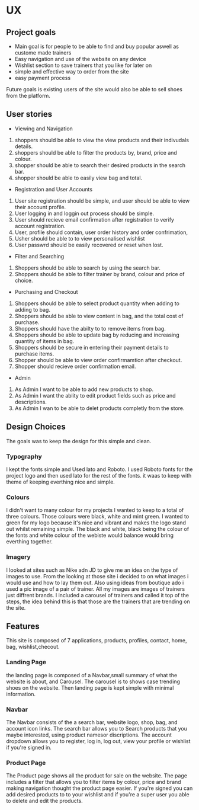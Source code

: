 # UX

## Project goals

+ Main goal  is for people to be able to find and buy popular aswell as custome made trainers
+ Easy navigation and use of the website on any device 
+ Wishlist section to save trainers that you like for later on 
+ simple and effective way to order from the site
+ easy payment process 


Future goals is existing users of the site would also be able to sell shoes from the platform.

## User stories 

+ Viewing and Navigation

1. shoppers should be able to view the view products and their indivudals details.
2. shoppers  should be able to filter the products by, brand, price and colour.
3. shopper should be able to search their desired products in the search bar. 
4. shopper should be able to easily view bag and total.

+ Registration and User Accounts

1. User site registration should be simple, and user should be able to view their account profile.
2. User logging in and loggin out process should be simple.
3. User should recieve email confirmation after registration to verify account registration.
4. User, profile should contain, user order history and order confrimation,
5. Usher should be able to to view personalised wishlist
6. User passwrd should be easily recovered or reset when lost.

+ Filter and Searching

1. Shoppers should be able to search by using the search bar.
2. Shoppers should be able to  filter trainer by brand, colour and price of choice.

+ Purchasing and Checkout

1. Shoppers should be able to select product quantity when adding to adding to bag.
2. Shoppers should be able to view content in bag, and the total cost of purchase.
3. Shoppers should have the abilty to to remove items from bag.
4. Shoppers should be able to update bag by reducing and increasing quantity of items in bag.
5. Shoppers should be secure in entering their payment details to purchase items.
6. Shopper should be able to view order confirmamtion after checkout.
7. Shopper should recieve order confirmation email.

+ Admin

1. As Admin I want to be able to add new products to shop.
2. As Admin I want the ablity to edit product fields such as price and descriptions.
3. As Admin I wan to be able to delet products completly from the store.

## Design Choices

The goals was to keep the design for this simple and clean.

### Typography

I kept the fonts simple and Used lato and Roboto. I used Roboto fonts for the project logo and then used lato 
for the rest of the fonts. it waas to keep with theme of keeping everthing nice and simple. 

### Colours 

I didn't want to many colour for my projects I wanted to keep to a total of three colours. Those colours were
black, white and mint green. I wanted to green for my logo because it's nice and vibrant and makes the logo stand out
whilst remaining simple. The black and white, black being the colour of the fonts and white colour of the webiste
would balance would bring everthing together. 

### Imagery

I looked at sites such as Nike adn JD to give me an idea on the type of images to use. From the looking at those site
i decided to on what images i would use and how to lay them out. Also using ideas from boutique ado i used a pic image 
of a pair of trainer. All my images are images of trainers just diffrent brands. I included a carousel of trainers and 
called it  top of the steps, the idea behind this is that those are the trainers that are trending on the site. 

## Features 

This site is composed of 7 applications, products, profiles, contact, home, bag, wishlist,checout.

### Landing Page 

the landing page is composed of a Navbar,small summary of what the website is about, and Carousel.
The carousel is to shows case trending shoes on the website. Then landing page is kept simple with minimal information.

### Navbar

The Navbar consists of the a search bar, website logo, shop, bag, and account icon links. The search bar allows you to Search
products that you maybe interested, using product namesor discriptions. The account dropdown allows you to register, log in, log out,
view your profile or wishlist if you're signed in.

### Product Page 

The Product page shows all the product for sale on the website. The page includes a filter that allows you to filter items by
colour, price and brand making navigation thought the product page easier. If you're signed you can add desired products to
to your wishlist and if you're a super user you able to delete and edit the products.











